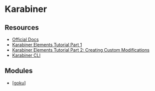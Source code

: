 Karabiner
===

Resources
---

- [Official Docs](https://karabiner-elements.pqrs.org/docs/)
- [Karabiner Elements Tutorial Part 1][1]
- [Karabiner Elements Tutorial  Part 2: Creating Custom Modifications][2]
- [Karabiner CLI][3]

<!-- Links -->
[1]: https://www.youtube.com/watch?v=uaJSjgVEhMQ
[2]: https://www.youtube.com/watch?v=PBPS2D9AKtI
[3]: https://karabiner-elements.pqrs.org/docs/manual/misc/command-line-interface/

Modules
---

- [[goku]]

[//begin]: # "Autogenerated link references for markdown compatibility"
[goku]: goku/goku.md "Goku"
[//end]: # "Autogenerated link references"
